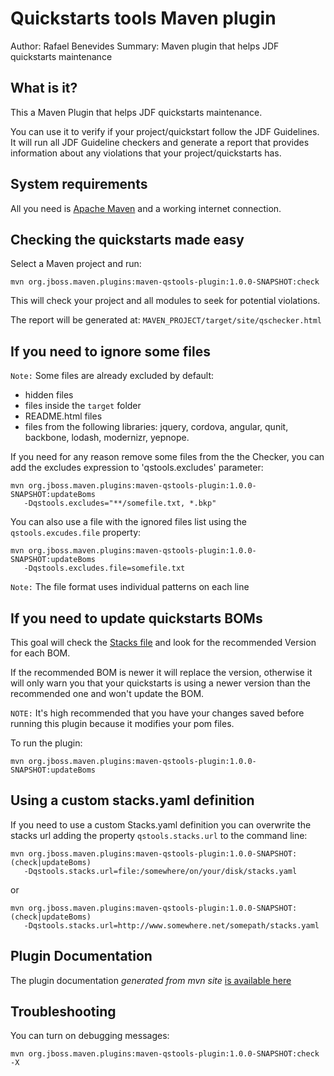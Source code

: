 Quickstarts tools Maven plugin
==============================
Author: Rafael Benevides
Summary: Maven plugin that helps JDF quickstarts maintenance

What is it?
-----------

This a Maven Plugin that helps JDF quickstarts maintenance.

You can use it to verify if your project/quickstart follow the JDF Guidelines. It will run all JDF Guideline checkers and generate a report that provides information about any violations that your project/quickstarts has.


System requirements
-------------------

All you need is [Apache Maven](http://maven.apache.org/) and a working internet connection.


Checking the quickstarts made easy
----------------------------------

Select a Maven project and run:

    mvn org.jboss.maven.plugins:maven-qstools-plugin:1.0.0-SNAPSHOT:check
    

This will check your project and all modules to seek for potential violations.

The report will be generated at: `MAVEN_PROJECT/target/site/qschecker.html`

If you need to ignore some files
--------------------------------

`Note:` Some files are already excluded by default: 
 - hidden files
 - files inside the `target` folder
 - README.html files
 - files from the following libraries: jquery, cordova, angular, qunit, backbone, lodash, modernizr, yepnope.

If you need for any reason remove some files from the the Checker, you can add the excludes expression to 'qstools.excludes' parameter:

    mvn org.jboss.maven.plugins:maven-qstools-plugin:1.0.0-SNAPSHOT:updateBoms 
       -Dqstools.excludes="**/somefile.txt, *.bkp"
    

You can also use a file with the ignored files list using the `qstools.excudes.file` property: 

    mvn org.jboss.maven.plugins:maven-qstools-plugin:1.0.0-SNAPSHOT:updateBoms 
       -Dqstools.excludes.file=somefile.txt
    
`Note:` The file format uses individual patterns on each line

If you need to update quickstarts BOMs
--------------------------------------

This goal will check the [Stacks file](https://github.com/jboss-jdf/jdf-stack/blob/1.0.0.Final/stacks.yaml)  and look for the recommended Version for each BOM.

If the recommended BOM is newer it will replace the version, otherwise it will only warn you that your quickstarts is using a newer version than the recommended one and won't  update the BOM.

`NOTE:` It's high recommended that you have your changes saved before running this plugin because it modifies your pom files.

To run the plugin:

    mvn org.jboss.maven.plugins:maven-qstools-plugin:1.0.0-SNAPSHOT:updateBoms  
    


Using a custom stacks.yaml definition
-------------------------------------

If you need to use a custom Stacks.yaml definition you can overwrite the stacks url adding the property `qstools.stacks.url` to the command line:

    mvn org.jboss.maven.plugins:maven-qstools-plugin:1.0.0-SNAPSHOT:(check|updateBoms) 
       -Dqstools.stacks.url=file:/somewhere/on/your/disk/stacks.yaml 
    

or

    mvn org.jboss.maven.plugins:maven-qstools-plugin:1.0.0-SNAPSHOT:(check|updateBoms) 
       -Dqstools.stacks.url=http://www.somewhere.net/somepath/stacks.yaml 
    


Plugin Documentation
---------------------

The plugin documentation *generated from mvn site* [is available here](target/site/plugin-info.html) 


Troubleshooting
---------------

You can turn on debugging messages:   

    mvn org.jboss.maven.plugins:maven-qstools-plugin:1.0.0-SNAPSHOT:check -X
    



